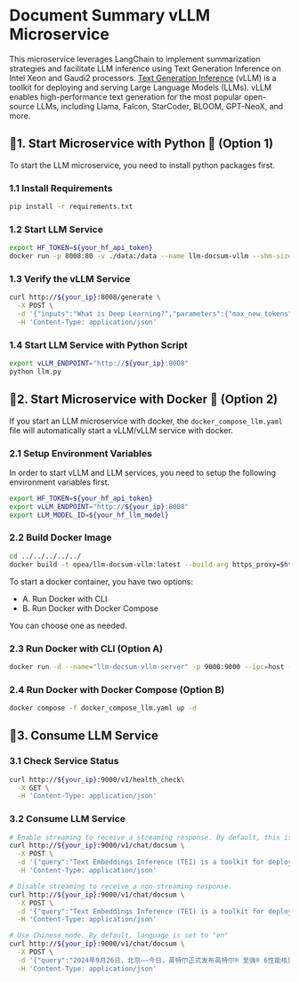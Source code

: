 # Document Summary vLLM Microservice

This microservice leverages LangChain to implement summarization strategies and facilitate LLM inference using Text Generation Inference on Intel Xeon and Gaudi2 processors.
[Text Generation Inference](https://github.com/huggingface/text-generation-inference) (vLLM) is a toolkit for deploying and serving Large Language Models (LLMs). vLLM enables high-performance text generation for the most popular open-source LLMs, including Llama, Falcon, StarCoder, BLOOM, GPT-NeoX, and more.

## 🚀1. Start Microservice with Python 🐍 (Option 1)

To start the LLM microservice, you need to install python packages first.

### 1.1 Install Requirements

```bash
pip install -r requirements.txt
```

### 1.2 Start LLM Service

```bash
export HF_TOKEN=${your_hf_api_token}
docker run -p 8008:80 -v ./data:/data --name llm-docsum-vllm --shm-size 1g ghcr.io/huggingface/text-generation-inference:2.1.0 --model-id ${your_hf_llm_model}
```

### 1.3 Verify the vLLM Service

```bash
curl http://${your_ip}:8008/generate \
  -X POST \
  -d '{"inputs":"What is Deep Learning?","parameters":{"max_new_tokens":17, "do_sample": true}}' \
  -H 'Content-Type: application/json'
```

### 1.4 Start LLM Service with Python Script

```bash
export vLLM_ENDPOINT="http://${your_ip}:8008"
python llm.py
```

## 🚀2. Start Microservice with Docker 🐳 (Option 2)

If you start an LLM microservice with docker, the `docker_compose_llm.yaml` file will automatically start a vLLM/vLLM service with docker.

### 2.1 Setup Environment Variables

In order to start vLLM and LLM services, you need to setup the following environment variables first.

```bash
export HF_TOKEN=${your_hf_api_token}
export vLLM_ENDPOINT="http://${your_ip}:8008"
export LLM_MODEL_ID=${your_hf_llm_model}
```

### 2.2 Build Docker Image

```bash
cd ../../../../../
docker build -t opea/llm-docsum-vllm:latest --build-arg https_proxy=$https_proxy --build-arg http_proxy=$http_proxy -f comps/llms/summarization/vllm/langchain/Dockerfile .
```

To start a docker container, you have two options:

- A. Run Docker with CLI
- B. Run Docker with Docker Compose

You can choose one as needed.

### 2.3 Run Docker with CLI (Option A)

```bash
docker run -d --name="llm-docsum-vllm-server" -p 9000:9000 --ipc=host -e http_proxy=$http_proxy -e https_proxy=$https_proxy -e vLLM_ENDPOINT=$vLLM_ENDPOINT -e HF_TOKEN=$HF_TOKEN opea/llm-docsum-vllm:latest
```

### 2.4 Run Docker with Docker Compose (Option B)

```bash
docker compose -f docker_compose_llm.yaml up -d
```

## 🚀3. Consume LLM Service

### 3.1 Check Service Status

```bash
curl http://${your_ip}:9000/v1/health_check\
  -X GET \
  -H 'Content-Type: application/json'
```

### 3.2 Consume LLM Service

```bash
# Enable streaming to receive a streaming response. By default, this is set to True.
curl http://${your_ip}:9000/v1/chat/docsum \
  -X POST \
  -d '{"query":"Text Embeddings Inference (TEI) is a toolkit for deploying and serving open source text embeddings and sequence classification models. TEI enables high-performance extraction for the most popular models, including FlagEmbedding, Ember, GTE and E5.", "max_tokens":32, "language":"en"}' \
  -H 'Content-Type: application/json'

# Disable streaming to receive a non-streaming response.
curl http://${your_ip}:9000/v1/chat/docsum \
  -X POST \
  -d '{"query":"Text Embeddings Inference (TEI) is a toolkit for deploying and serving open source text embeddings and sequence classification models. TEI enables high-performance extraction for the most popular models, including FlagEmbedding, Ember, GTE and E5.", "max_tokens":32, "language":"en", "streaming":false}' \
  -H 'Content-Type: application/json'

# Use Chinese mode. By default, language is set to "en"
curl http://${your_ip}:9000/v1/chat/docsum \
  -X POST \
  -d '{"query":"2024年9月26日，北京——今日，英特尔正式发布英特尔® 至强® 6性能核处理器（代号Granite Rapids），为AI、数据分析、科学计算等计算密集型业务提供卓越性能。", "max_tokens":32, "language":"zh", "streaming":false}' \
  -H 'Content-Type: application/json'
```

